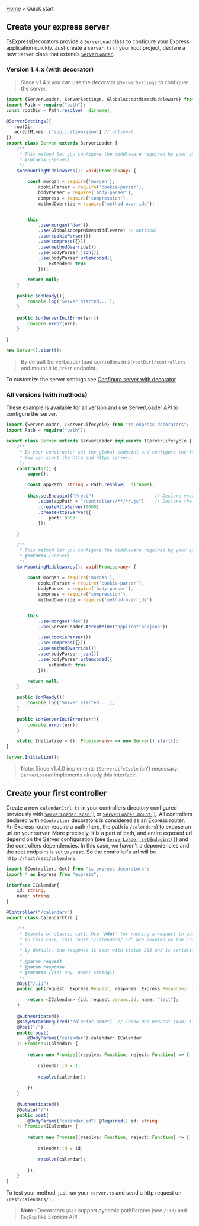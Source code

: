 [Home](https://github.com/Romakita/ts-express-decorators/wiki) > Quick start

## Create your express server

TsExpressDecorators provide a `ServerLoad` class to configure your 
Express application quickly. Just create a `server.ts` in your root project, declare 
a new `Server` class that extends [`ServerLoader`](https://github.com/Romakita/ts-express-decorators/wiki/Class:-ServerLoader).

### Version 1.4.x (with decorator)
> Since v1.4.x you can use the decorator `@ServerSettings` to configure the server.

```typescript
import {ServerLoader, ServerSettings, GlobalAcceptMimesMiddleware} from "ts-express-decorators";
import Path = require("path");
const rootDir = Path.resolve(__dirname);

@ServerSettings({
   rootDir,
   acceptMimes: ['application/json'] // optional
})
export class Server extends ServerLoader {
    /**
     * This method let you configure the middleware required by your application to works.
     * @returns {Server}
     */
    $onMountingMiddlewares(): void|Promise<any> {
    
        const morgan = require('morgan'),
            cookieParser = require('cookie-parser'),
            bodyParser = require('body-parser'),
            compress = require('compression'),
            methodOverride = require('method-override');


        this
            .use(morgan('dev'))
            .use(GlobalAcceptMimesMiddleware) // optional
            .use(cookieParser())
            .use(compress({}))
            .use(methodOverride())
            .use(bodyParser.json())
            .use(bodyParser.urlencoded({
                extended: true
            }));

        return null;
    }

    public $onReady(){
        console.log('Server started...');
    }
   
    public $onServerInitError(err){
        console.error(err);
    }

}

new Server().start();
```
> By default ServerLoader load controllers in `${rootDir}/controllers` and mount it to `/rest` endpoint.

To customize the server settings see [Configure server with decorator](https://github.com/Romakita/ts-express-decorators/wiki/configure-server-with-decorator).

### All versions (with methods)

These example is available for all version and use ServerLoader API to configure the server.

```typescript
import {ServerLoader, IServerLifecycle} from "ts-express-decorators";
import Path = require("path");

export class Server extends ServerLoader implements IServerLifecycle {
    /**
     * In your constructor set the global endpoint and configure the folder to scan the controllers.
     * You can start the http and https server.
     */
    constructor() {
        super();

        const appPath: string = Path.resolve(__dirname);
        
        this.setEndpoint("/rest")                       // Declare your endpoint
            .scan(appPath + "/controllers/**/**.js")    // Declare the directory that contains your controllers
            .createHttpServer(8000)
            .createHttpsServer({
                port: 8080
            });

    }

    /**
     * This method let you configure the middleware required by your application to works.
     * @returns {Server}
     */
    $onMountingMiddlewares(): void|Promise<any> {
    
        const morgan = require('morgan'),
            cookieParser = require('cookie-parser'),
            bodyParser = require('body-parser'),
            compress = require('compression'),
            methodOverride = require('method-override');


        this
            .use(morgan('dev'))
            .use(ServerLoader.AcceptMime("application/json"))

            .use(cookieParser())
            .use(compress({}))
            .use(methodOverride())
            .use(bodyParser.json())
            .use(bodyParser.urlencoded({
                extended: true
            }));

        return null;
    }

    public $onReady(){
        console.log('Server started...');
    }
   
    public $onServerInitError(err){
        console.error(err);
    }

    static Initialize = (): Promise<any> => new Server().start();
}

Server.Initialize();
```
> Note: Since v1.4.0 implements `IServerLifeCycle` isn't necessary. `ServerLoader` implements already this interface.

## Create your first controller

Create a new `calendarCtrl.ts` in your controllers directory configured 
previously with [`ServerLoader.scan()`](https://github.com/Romakita/ts-express-decorators/wiki/Class:-ServerLoader----API#serverloaderscanglobpattern-serverloader) 
or [`ServerLoader.mount()`](https://github.com/Romakita/ts-express-decorators/wiki/Class:-ServerLoader----API#serverloadermountendpoint-globpattern-serverloader). 
All controllers declared with `@Controller` decorators is considered as an Express router. An Express router require a path 
(here, the path is `/calendars`) to expose an url on your server. 
More precisely, it is a part of path, and entire exposed url depend on 
the Server configuration (see [`ServerLoader.setEndpoint()`](https://github.com/Romakita/ts-express-decorators/wiki/Class:-ServerLoader----API#serverloadersetendpointendpoint-serverloader)) and the controllers 
dependencies. In this case, we haven't a dependencies and the root endpoint is set to `/rest`. 
So the controller's url will be `http://host/rest/calendars`.

```typescript
import {Controller, Get} from "ts-express-decorators";
import * as Express from "express";

interface ICalendar{
    id: string;
    name: string;
}

@Controller("/calendars")
export class CalendarCtrl {

    /**
     * Example of classic call. Use `@Get` for routing a request to your method.
     * In this case, this route "/calendars/:id" are mounted on the "rest/" path.
     *
     * By default, the response is sent with status 200 and is serialized in JSON.
     *
     * @param request
     * @param response
     * @returns {{id: any, name: string}}
     */
    @Get("/:id")
    public get(request: Express.Request, response: Express.Response): ICalendar {

        return <ICalendar> {id: request.params.id, name: "test"};
    }
    
    @Authenticated()
    @BodyParamsRequired("calendar.name")  // Throw Bad Request (400) if the request.body.calendar.name isn't provided 
    @Post("/")
    public post(
        @BodyParams("calendar") calendar: ICalendar
    ): Promise<ICalendar> {
    
        return new Promise((resolve: Function, reject: Function) => {
        
            calendar.id = 1;
            
            resolve(calendar);
            
        });
    }
    
    @Authenticated()
    @Delete("/")
    public post(
        @BodyParams("calendar.id") @Required() id: string 
    ): Promise<ICalendar> {
    
        return new Promise((resolve: Function, reject: Function) => {
        
            calendar.id = id;
            
            resolve(calendar);
            
        });
    }
}
```

To test your method, just run your `server.ts` and send a http request on `/rest/calendars/1`.

> **Note** : Decorators `@Get` support dynamic pathParams (see `/:id`) and `RegExp` like Express API. 